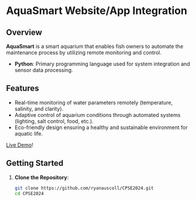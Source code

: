 # AquaSmart Website/App Integration

## Overview

**AquaSmart** is a smart aquarium that enables fish owners to automate the maintenance process by utilizing remote monitoring and control.

- **Python**: Primary programming language used for system integration and sensor data processing.
## Features

- Real-time monitoring of water parameters remotely (temperature, salinity, and clarity).
- Adaptive control of aquarium conditions through automated systems (lighting, salt control, food, etc.).
- Eco-friendly design ensuring a healthy and sustainable environment for aquatic life.

[Live Demo](https://aquasmart.app/)!

## Getting Started

1. **Clone the Repository**:
   ```bash
   git clone https://github.com/ryanauscoll/CPSE2024.git
   cd CPSE2024
